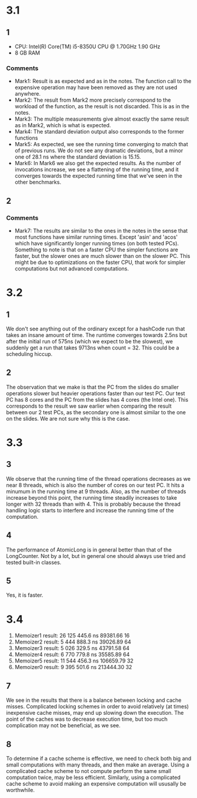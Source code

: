 # 3.1

## 1

- CPU: Intel(R) Core(TM) i5-8350U CPU @ 1.70GHz 1.90 GHz
- 8 GB RAM

### Comments

- Mark1: Result is as expected and as in the notes. The function call to the expensive operation may have been removed as they are not used anywhere.
- Mark2: The result from Mark2 more precisely correspond to the workload of the function, as the result is not discarded. This is as in the notes.
- Mark3: The multiple measurements give almost exactly the same result as in Mark2, which is what is expected.
- Mark4: The standard deviation output also corresponds to the former functions 
- Mark5: As expected, we see the running time converging to match that of previous runs. We do not see any dramatic deviations, but a minor one of 28.1 ns where the standard deviation is 15.15.
- Mark6: In Mark6 we also get the expected results. As the number of invocations increase, we see a flattening of the running time, and it converges towards the expected running time that we've seen in the other benchmarks.

## 2

### Comments

- Mark7: The results are similar to the ones in the notes in the sense that most functions have similar running times. Except 'asin' and 'acos' which have significantly longer running times (on both tested PCs).
		 Something to note is that on a faster CPU the simpler functions are faster, but the slower ones are much slower than on the slower PC.
		 This might be due to optimizations on the faster CPU, that work for simpler computations but not advanced computations.
		 
# 3.2

## 1
We don't see anything out of the ordinary except for a hashCode run that takes an insane amount of time. The runtime converges towards 2.5ns but after the initial run of 575ns (which we expect to be the slowest), we suddenly get a run that takes 9713ns when count = 32.
This could be a scheduling hiccup.

## 2
The observation that we make is that the PC from the slides do smaller operations slower but heavier operations faster than our test PC.
Our test PC has 8 cores and the PC from the slides has 4 cores (the Intel one). This corresponds to the result we saw earlier when comparing the result between our 2 test PCs, as the secondary one is almost similar to the one on the slides.
We are not sure why this is the case. 

# 3.3

## 3
We observe that the running time of the thread operations decreases as we near 8 threads, which is also the number of cores on our test PC.
It hits a minumum in the running time at 9 threads. 
Also, as the number of threads increase beyond this point, the running time steadily increases to take longer with 32 threads than with 4.
This is probably because the thread handling logic starts to interfere and increase the running time of the computation.

## 4
The performance of AtomicLong is in general better than that of the LongCounter. Not by a lot, but in general one should always use tried and tested built-in classes.

## 5
Yes, it is faster.

# 3.4

1. Memoizer1 result: 26 125 445.6 ns 		89381.66 	16
2. Memoizer2 result: 5 444 888.3 ns 		39026.89 	64 
3. Memoizer3 result: 5 026 329.5 ns			43791.58	64
4. Memoizer4 result: 6 770 779.8 ns			35585.89	64
5. Memoizer5 result: 11 544 456.3 ns		106659.79	32
6. Memoizer0 result: 9 395 501.6 ns			213444.30	32

## 7
We see in the results that there is a balance between locking and cache misses.
Complicated locking schemes in order to avoid relatively (at times) inexpensive cache misses, may end up slowing down the execution.
The point of the caches was to decrease execution time, but too much complication may not be beneficial, as we see.

## 8
To determine if a cache scheme is effective, we need to check both big and small computations with many threads, and then make an average. 
Using a complicated cache scheme to not compute perform the same small computation twice, may be less efficient.
Similarly, using a complicated cache scheme to avoid making an expensive computation will ususally be worthwhile.

		 